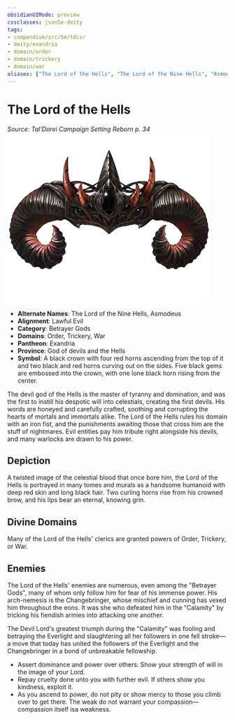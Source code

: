 ```yaml
---
obsidianUIMode: preview
cssclasses: json5e-deity
tags:
- compendium/src/5e/tdcsr
- deity/exandria
- domain/order
- domain/trickery
- domain/war
aliases: ["The Lord of the Hells", "The Lord of the Nine Hells", "Asmodeus"]
---
```

# The Lord of the Hells
*Source: Tal'Dorei Campaign Setting Reborn p. 34* 
![A black crown with four re...](https://raw.githubusercontent.com/5etools-mirror-3/5etools-img/main/deities/TDCSR/LordHells.webp#symbol "A black crown with four red horns ascending from the top of it and two black and red horns curving out on the sides. Five black gems are embossed into the crown, with one lone black horn rising from the center.")

- **Alternate Names**: The Lord of the Nine Hells, Asmodeus
- **Alignment**: Lawful Evil
- **Category**: Betrayer Gods
- **Domains**: Order, Trickery, War
- **Pantheon**: Exandria
- **Province**: God of devils and the Hells
- **Symbol**: A black crown with four red horns ascending from the top of it and two black and red horns curving out on the sides. Five black gems are embossed into the crown, with one lone black horn rising from the center.

The devil god of the Hells is the master of tyranny and domination, and was the first to instill his despotic will into celestials, creating the first devils. His words are honeyed and carefully crafted, soothing and corrupting the hearts of mortals and immortals alike. The Lord of the Hells rules his domain with an iron fist, and the punishments awaiting those that cross him are the stuff of nightmares. Evil entities pay him tribute right alongside his devils, and many warlocks are drawn to his power.

## Depiction

A twisted image of the celestial blood that once bore him, the Lord of the Hells is portrayed in many tomes and murals as a handsome humanoid with deep red skin and long black hair. Two curling horns rise from his crowned brow, and his lips bear an eternal, knowing grin.

## Divine Domains

Many of the Lord of the Hells' clerics are granted powers of Order, Trickery, or War.

## Enemies

The Lord of the Hells' enemies are numerous, even among the "Betrayer Gods", many of whom only follow him for fear of his immense power. His arch-nemesis is the Changebringer, whose mischief and cunning has vexed him throughout the eons. It was she who defeated him in the "Calamity" by tricking his fiendish armies into attacking one another.

The Devil Lord's greatest triumph during the "Calamity" was fooling and betraying the Everlight and slaughtering all her followers in one fell stroke—a move that today has united the followers of the Everlight and the Changebringer in a bond of unbreakable fellowship.

- Assert dominance and power over others. Show your strength of will in the image of your Lord.  
- Repay cruelty done unto you with further evil. If others show you kindness, exploit it.  
- As you ascend to power, do not pity or show mercy to those you climb over to get there. The weak do not warrant your compassion—compassion itself isa weakness.